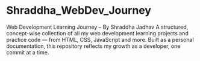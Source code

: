 # Shraddha_WebDev_Journey
Web Development Learning Journey – By Shraddha Jadhav  A structured, concept-wise collection of all my web development learning projects and practice code — from HTML, CSS, JavaScript and more. Built as a personal documentation, this repository reflects my growth as a developer, one commit at a time.
